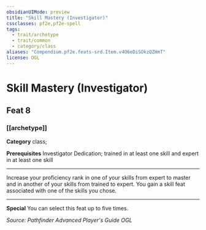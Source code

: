 ```yaml
---
obsidianUIMode: preview
title: "Skill Mastery (Investigator)"
cssclasses: pf2e,pf2e-spell
tags:
  - trait/archetype
  - trait/common
  - category/class
aliases: "Compendium.pf2e.feats-srd.Item.v4O6eDiSOkzQZHmT"
license: OGL
---
```

# Skill Mastery (Investigator)
## Feat 8
### [[archetype]]

**Category** class; 



**Prerequisites** Investigator Dedication; trained in at least one skill and expert in at least one skill
* * *
Increase your proficiency rank in one of your skills from expert to master and in another of your skills from trained to expert. You gain a skill feat associated with one of the skills you chose.

* * *

**Special** You can select this feat up to five times.

*Source: Pathfinder Advanced Player's Guide*
*OGL*